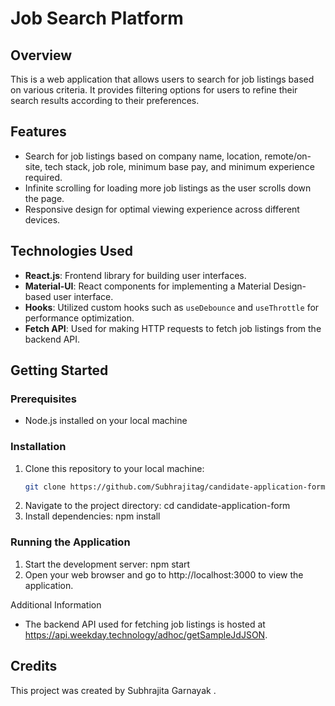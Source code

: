 # Job Search Platform

## Overview

This is a web application that allows users to search for job listings based on various criteria. It provides filtering options for users to refine their search results according to their preferences.

## Features

- Search for job listings based on company name, location, remote/on-site, tech stack, job role, minimum base pay, and minimum experience required.
- Infinite scrolling for loading more job listings as the user scrolls down the page.
- Responsive design for optimal viewing experience across different devices.

## Technologies Used

- **React.js**: Frontend library for building user interfaces.
- **Material-UI**: React components for implementing a Material Design-based user interface.
- **Hooks**: Utilized custom hooks such as `useDebounce` and `useThrottle` for performance optimization.
- **Fetch API**: Used for making HTTP requests to fetch job listings from the backend API.

## Getting Started

### Prerequisites

- Node.js installed on your local machine

### Installation

1. Clone this repository to your local machine:
   ```bash
   git clone https://github.com/Subhrajitag/candidate-application-form.git
   ```
2. Navigate to the project directory:
   cd candidate-application-form
3. Install dependencies:
   npm install

### Running the Application

1. Start the development server:
   npm start
2. Open your web browser and go to http://localhost:3000 to view the application.

Additional Information

- The backend API used for fetching job listings is hosted at https://api.weekday.technology/adhoc/getSampleJdJSON.


## Credits

This project was created by Subhrajita Garnayak .
